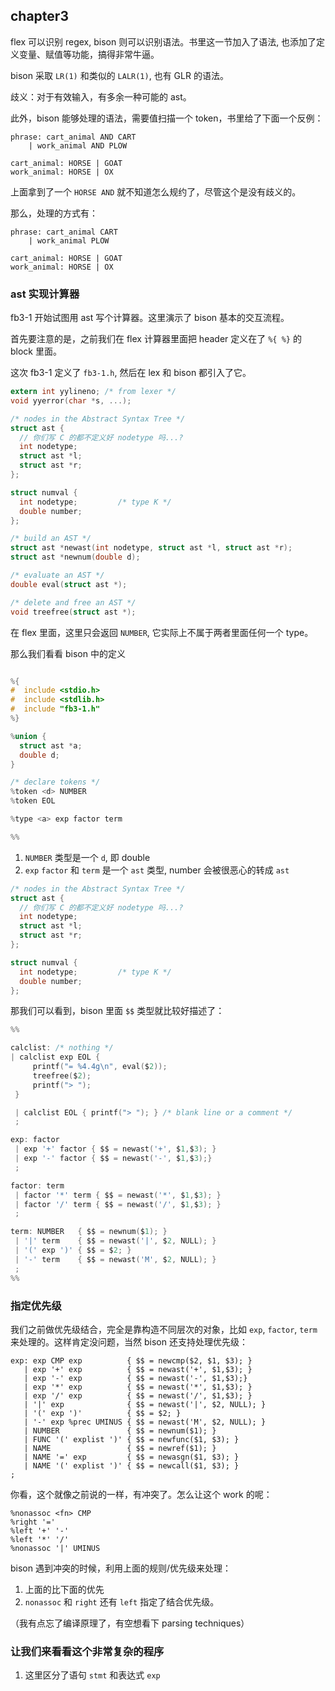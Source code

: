 ## chapter3

flex 可以识别 regex, bison 则可以识别语法。书里这一节加入了语法, 也添加了定义变量、赋值等功能，搞得非常牛逼。

bison 采取 `LR(1)` 和类似的 `LALR(1)`, 也有 GLR 的语法。

歧义：对于有效输入，有多余一种可能的 ast。

此外，bison 能够处理的语法，需要值扫描一个 token，书里给了下面一个反例：

```
phrase: cart_animal AND CART
	| work_animal AND PLOW
	
cart_animal: HORSE | GOAT
work_animal: HORSE | OX
```

上面拿到了一个 `HORSE AND` 就不知道怎么规约了，尽管这个是没有歧义的。

那么，处理的方式有：

```
phrase: cart_animal CART
    | work_animal PLOW

cart_animal: HORSE | GOAT
work_animal: HORSE | OX
```

### ast 实现计算器

fb3-1 开始试图用 ast 写个计算器。这里演示了 bison 基本的交互流程。

首先要注意的是，之前我们在 flex 计算器里面把 header 定义在了 `%{ %}` 的 block 里面。

这次 fb3-1 定义了 `fb3-1.h`, 然后在 lex 和 bison 都引入了它。

```c
extern int yylineno; /* from lexer */
void yyerror(char *s, ...);

/* nodes in the Abstract Syntax Tree */
struct ast {
  // 你们写 C 的都不定义好 nodetype 吗...?
  int nodetype;
  struct ast *l;
  struct ast *r;
};

struct numval {
  int nodetype;			/* type K */
  double number;
};

/* build an AST */
struct ast *newast(int nodetype, struct ast *l, struct ast *r);
struct ast *newnum(double d);

/* evaluate an AST */
double eval(struct ast *);

/* delete and free an AST */
void treefree(struct ast *);
```

在 flex 里面，这里只会返回 `NUMBER`, 它实际上不属于两者里面任何一个 type。

那么我们看看 bison 中的定义

```c

%{
#  include <stdio.h>
#  include <stdlib.h>
#  include "fb3-1.h"
%}

%union {
  struct ast *a;
  double d;
}

/* declare tokens */
%token <d> NUMBER
%token EOL

%type <a> exp factor term

%%
```

1. `NUMBER` 类型是一个 `d`, 即 double
2. `exp` `factor` 和 `term` 是一个 `ast` 类型,  number 会被很恶心的转成 `ast`

```c
/* nodes in the Abstract Syntax Tree */
struct ast {
  // 你们写 C 的都不定义好 nodetype 吗...?
  int nodetype;
  struct ast *l;
  struct ast *r;
};

struct numval {
  int nodetype;			/* type K */
  double number;
};
```

那我们可以看到，bison 里面 `$$` 类型就比较好描述了：

```c
%%

calclist: /* nothing */
| calclist exp EOL {
     printf("= %4.4g\n", eval($2));
     treefree($2);
     printf("> ");
 }

 | calclist EOL { printf("> "); } /* blank line or a comment */
 ;

exp: factor
 | exp '+' factor { $$ = newast('+', $1,$3); }
 | exp '-' factor { $$ = newast('-', $1,$3);}
 ;

factor: term
 | factor '*' term { $$ = newast('*', $1,$3); }
 | factor '/' term { $$ = newast('/', $1,$3); }
 ;

term: NUMBER   { $$ = newnum($1); }
 | '|' term    { $$ = newast('|', $2, NULL); }
 | '(' exp ')' { $$ = $2; }
 | '-' term    { $$ = newast('M', $2, NULL); }
 ;
%%

```

### 指定优先级

我们之前做优先级结合，完全是靠构造不同层次的对象，比如 `exp`, `factor`, `term` 来处理的。这样肯定没问题，当然 bison 还支持处理优先级：

```
exp: exp CMP exp          { $$ = newcmp($2, $1, $3); }
   | exp '+' exp          { $$ = newast('+', $1,$3); }
   | exp '-' exp          { $$ = newast('-', $1,$3);}
   | exp '*' exp          { $$ = newast('*', $1,$3); }
   | exp '/' exp          { $$ = newast('/', $1,$3); }
   | '|' exp              { $$ = newast('|', $2, NULL); }
   | '(' exp ')'          { $$ = $2; }
   | '-' exp %prec UMINUS { $$ = newast('M', $2, NULL); }
   | NUMBER               { $$ = newnum($1); }
   | FUNC '(' explist ')' { $$ = newfunc($1, $3); }
   | NAME                 { $$ = newref($1); }
   | NAME '=' exp         { $$ = newasgn($1, $3); }
   | NAME '(' explist ')' { $$ = newcall($1, $3); }
;
```

你看，这个就像之前说的一样，有冲突了。怎么让这个 work 的呢：

```
%nonassoc <fn> CMP
%right '='
%left '+' '-'
%left '*' '/'
%nonassoc '|' UMINUS
```

bison 遇到冲突的时候，利用上面的规则/优先级来处理：

1. 上面的比下面的优先
2. `nonassoc` 和 `right` 还有 `left` 指定了结合优先级。

（我有点忘了编译原理了，有空想看下 parsing techniques）

### 让我们来看看这个非常复杂的程序

1. 这里区分了语句 `stmt` 和表达式 `exp`